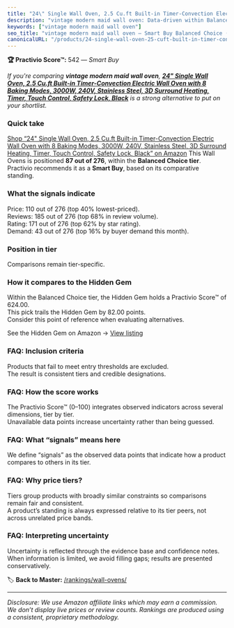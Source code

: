 ```yaml
---
title: "24\" Single Wall Oven, 2.5 Cu.ft Built-in Timer-Convection Electric Wall Oven with 8 Baking Modes, 3000W, 240V, Stainless Steel, 3D Surround Heating, Timer, Touch Control, Safety Lock, Black"
description: "vintage modern maid wall oven: Data-driven within Balanced Choice ranking using the Practivio Score™. Positioned by quality, value, demand, findability, moment…"
keywords: ["vintage modern maid wall oven"]
seo_title: "vintage modern maid wall oven — Smart Buy Balanced Choice (2025)"
canonicalURL: "/products/24-single-wall-oven-25-cuft-built-in-timer-convection-electric-wall-oven-with-8-baking-modes-3000w-240v-stainless-steel-3d-surround-heating-timer-touch-control-safety-lock-black-B0DTPGCXGB/"
---
```


**🏆 Practivio Score™:** 542 — _Smart Buy_


*If you're comparing **vintage modern maid wall oven**, **[24" Single Wall Oven, 2.5 Cu.ft Built-in Timer-Convection Electric Wall Oven with 8 Baking Modes, 3000W, 240V, Stainless Steel, 3D Surround Heating, Timer, Touch Control, Safety Lock, Black](https://www.amazon.com/dp/B0DTPGCXGB?tag=practivio-20)** is a strong alternative to put on your shortlist.*
### Quick take
[Shop “24" Single Wall Oven, 2.5 Cu.ft Built-in Timer-Convection Electric Wall Oven with 8 Baking Modes, 3000W, 240V, Stainless Steel, 3D Surround Heating, Timer, Touch Control, Safety Lock, Black” on Amazon](https://www.amazon.com/dp/B0DTPGCXGB?tag=practivio-20)
This Wall Ovens is positioned **87 out of 276**, within the **Balanced Choice tier**.  
Practivio recommends it as a **Smart Buy**, based on its comparative standing.

### What the signals indicate
Price: 110 out of 276 (top 40% lowest-priced).  
Reviews: 185 out of 276 (top 68% in review volume).  
Rating: 171 out of 276 (top 62% by star rating).  
Demand: 43 out of 276 (top 16% by buyer demand this month).

### Position in tier
Comparisons remain tier-specific.

### How it compares to the Hidden Gem
Within the Balanced Choice tier, the Hidden Gem holds a Practivio Score™ of 624.00.  
This pick trails the Hidden Gem by 82.00 points.  
Consider this point of reference when evaluating alternatives.  

See the Hidden Gem on Amazon → [View listing](https://www.amazon.com/dp/B0DGJZT9QN?tag=practivio-20)

### FAQ: Inclusion criteria
Products that fail to meet entry thresholds are excluded.  
The result is consistent tiers and credible designations.

### FAQ: How the score works
The Practivio Score™ (0–100) integrates observed indicators across several dimensions, tier by tier.  
Unavailable data points increase uncertainty rather than being guessed.

### FAQ: What “signals” means here
We define “signals” as the observed data points that indicate how a product compares to others in its tier.

### FAQ: Why price tiers?
Tiers group products with broadly similar constraints so comparisons remain fair and consistent.  
A product’s standing is always expressed relative to its tier peers, not across unrelated price bands.

### FAQ: Interpreting uncertainty
Uncertainty is reflected through the evidence base and confidence notes.  
When information is limited, we avoid filling gaps; results are presented conservatively.


🏷️ **Back to Master:** [/rankings/wall-ovens/](/rankings/wall-ovens/)

---
_Disclosure: We use Amazon affiliate links which may earn a commission. We don’t display live prices or review counts. Rankings are produced using a consistent, proprietary methodology._
